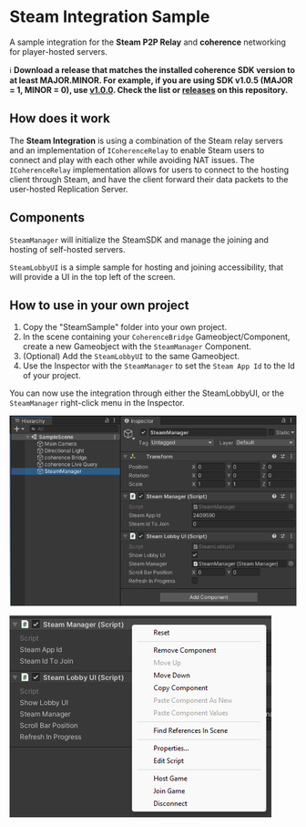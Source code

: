 # Steam Integration Sample

A sample integration for the **Steam P2P Relay** and **coherence** networking for player-hosted servers.

ℹ️ **Download a release that matches the installed coherence SDK version to at least MAJOR.MINOR. For example, if you are using SDK v1.0.5 (MAJOR = 1, MINOR = 0), use [v1.0.0](https://github.com/coherence/steam-integration-sample/releases/tag/v1.0.0). Check the list or [releases](https://github.com/coherence/steam-integration-sample/releases) on this repository.**

## How does it work

The **Steam Integration** is using a combination of the Steam relay servers and an implementation of `ICoherenceRelay` to enable Steam users to connect and play with each other while avoiding NAT issues.
The `ICoherenceRelay` implementation allows for users to connect to the hosting client through Steam, and have the client forward their data packets to the user-hosted Replication Server.

## Components

`SteamManager` will initialize the SteamSDK and manage the joining and hosting of self-hosted servers.

`SteamLobbyUI` is a simple sample for hosting and joining accessibility, that will provide a UI in the top left of the screen.

## How to use in your own project

1. Copy the "SteamSample" folder into your own project.
1. In the scene containing your `CoherenceBridge` Gameobject/Component, create a new Gameobject with the `SteamManager` Component.
1. (Optional) Add the `SteamLobbyUI` to the same Gameobject.
1. Use the Inspector with the `SteamManager` to set the `Steam App Id` to the Id of your project.

You can now use the integration through either the SteamLobbyUI, or the `SteamManager` right-click menu in the Inspector.

![Scene layout with SteamManager](/.github/images/scene-setup.png)

![SteamManager Context menu](/.github/images/steammanager-context-menu.png)

